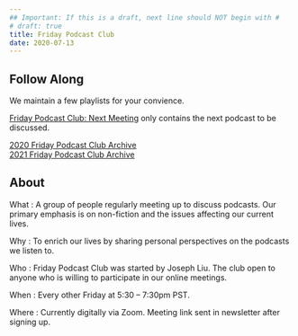 ```yaml
---
## Important: If this is a draft, next line should NOT begin with #
# draft: true
title: Friday Podcast Club
date: 2020-07-13
---
```


## Follow Along

We maintain a few playlists for your convience.

<a href="spotify:playlist:5ihHcSunSXph8GDuNn9WC9">Friday Podcast Club: Next Meeting</a> only contains the next podcast to be discussed.

<a href="spotify:playlist:6uAdJ1BxAESfRQLLOywW8A">2020 Friday Podcast Club Archive</a> \
<a href="spotify:playlist:3u1QNRqiCkxyiKPddoCnuo">2021 Friday Podcast Club Archive</a>

## About

What
:   A group of people regularly meeting up to discuss podcasts.
Our primary emphasis is on non-fiction and the issues affecting our current lives.

Why
:   To enrich our lives by sharing personal perspectives on the podcasts we listen to.

Who
:   Friday Podcast Club was started by Joseph Liu.
The club open to anyone who is willing to participate in our online meetings.

When
:   Every other Friday at 5:30 &ndash; 7:30pm PST.

Where
:   Currently digitally via Zoom. Meeting link sent in newsletter after signing up.

<!--
 created 2020-07-13 15:45:39.254686 -0700 PDT m=+0.074147564
-->
